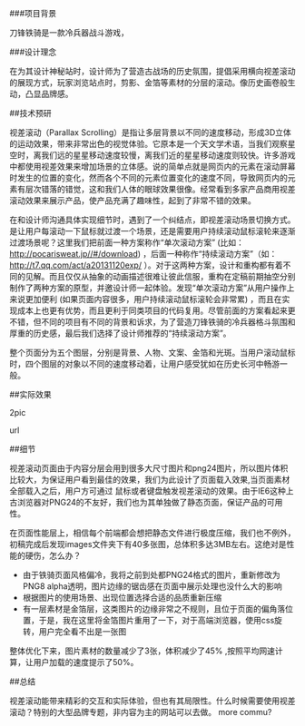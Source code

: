 ###项目背景

刀锋铁骑是一款冷兵器战斗游戏，

###设计理念

在为其设计神秘站时，设计师为了营造古战场的历史氛围，提倡采用横向视差滚动的展现方式，玩家浏览站点时，剪影、金箔等素材的分层的滚动。像历史画卷般生动，凸显品牌感。

##技术预研

视差滚动（Parallax Scrolling）是指让多层背景以不同的速度移动，形成3D立体的运动效果，带来非常出色的视觉体验。它原本是一个天文学术语，当我们观察星空时，离我们远的星星移动速度较慢，离我们近的星星移动速度则较快。许多游戏中都使用视差效果来增加场景的立体感。说的简单点就是网页内的元素在滚动屏幕时发生的位置的变化，然而各个不同的元素位置变化的速度不同，导致网页内的元素有层次错落的错觉，这和我们人体的眼球效果很像。经常看到多家产品商用视差滚动效果来展示产品，使产品充满了趣味性，起到了非常不错的效果。


在和设计师沟通具体实现细节时，遇到了一个纠结点，即视差滚动场景切换方式。是让用户每滚动一下鼠标就过渡一个场景，还是需要用户持续滚动鼠标滚轮来逐渐过渡场景呢？这里我们把前面一种方案称作“单次滚动方案” (比如：http://pocarisweat.jp//#/download) ，后面一种称作“持续滚动方案”（如：http://t7.qq.com/act/a20131120exp/ ）。对于这两种方案，设计和重构都有着不同的见解。而且仅仅从抽象的动画描述很难让彼此信服，重构在定稿前期抽空分别制作了两种方案的原型，并邀设计师一起体验。发现“单次滚动方案”从用户操作上来说更加便利 (如果页面内容很多，用户持续滚动鼠标滚轮会非常累) ，而且在实现成本上也更有优势，而且更利于同类项目的代码复用。尽管前面的方案看起来更不错，但不同的项目有不同的背景和诉求，为了营造刀锋铁骑的冷兵器格斗氛围和厚重的历史感，最后我们选择了设计师推荐的“持续滚动方案”。

整个页面分为五个图层，分别是背景、人物、文案、金箔和光斑。当用户滚动鼠标时，四个图层的对象以不同的速度移动着，让用户感受犹如在历史长河中畅游一般。


##实际效果

2pic

url
    
##细节

视差滚动页面由于内容分层会用到很多大尺寸图片和png24图片，所以图片体积比较大，为保证用户看到最佳的效果，我们为此设计了页面载入效果,当页面素材全部载入之后，用户方可通过
鼠标或者键盘触发视差滚动的效果。由于IE6这种上古浏览器对PNG24的不友好，我们也为其单独做了静态页面，保证产品的可用性。

在页面性能层上，相信每个前端都会想把静态文件进行极度压缩，我们也不例外，初稿完成后发现images文件夹下有40多张图，总体积多达3MB左右。这绝对是性能的硬伤，怎么办？
- 由于铁骑页面风格偏冷，我将之前到处都PNG24格式的图片，重新修改为PNG8 alpha透明，图片边缘的锯齿感在页面中展示处理也没什么大的影响
- 根据图片的使用场景、出现位置选择合适的品质重新压缩
- 有一层素材是金箔层，这类图片的边缘非常之不规则，且位于页面的偏角落位置，于是，我在这里将金箔图片重用了一下，对于高端浏览器，使用css旋转，用户完全看不出是一张图

整体优化下来，图片素材的数量减少了3张，体积减少了45% ,按照平均网速计算，让用户加载的速度提示了50%。


##总结

视差滚动能带来精彩的交互和实际体验，但也有其局限性。什么时候需要使用视差滚动？特别的大型品牌专题，非内容为主的网站可以去做。
    more commu?
